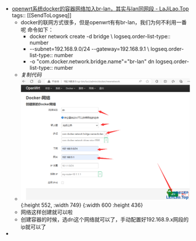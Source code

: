 - [openwrt系统docker的容器网络加入br-lan，其实与lan同网段 - LaJiLao.Top](https://lajilao.top/thread-139-1-1.html)
  tags:: [[SendToLogseq]]
	- docker的联网方式很多，但是openwrt有有br-lan，我们为何不利用一番呢
	  命令如下：
		- docker network create -d bridge \\
		  logseq.order-list-type:: number
		- --subnet=192.168.9.0/24 --gateway=192.168.9.1 \\
		  logseq.order-list-type:: number
		- -o "com.docker.network.bridge.name"="br-lan" dn
		  logseq.order-list-type:: number
	- *复制代码*
	- ![image.png](../assets/image_1722414026806_0.png){:height 552, :width 749} {:width 600 :height 436}
	- 网络这样创建就可以啦
	- 创建容器的时候，选dn这个网络就可以了，手动配置好192.168.9.x网段的ip就可以了
-